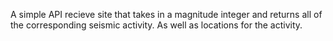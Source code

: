 A simple API recieve site that takes in a magnitude integer and returns all of the corresponding seismic activity.
As well as locations for the activity.
